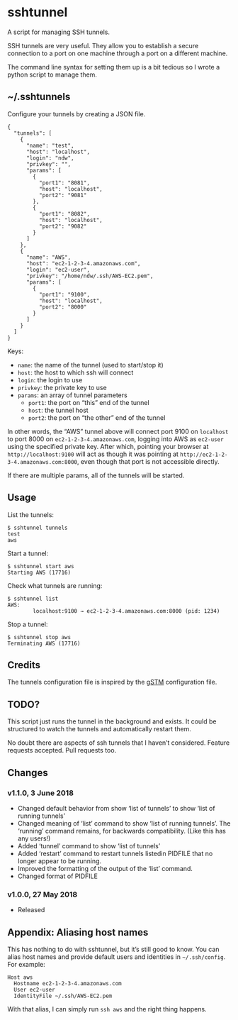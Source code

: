 # sshtunnel

A script for managing SSH tunnels.

SSH tunnels are very useful. They allow you to establish a secure
connection to a port on one machine through a port on a different
machine.

The command line syntax for setting them up is a bit tedious so I
wrote a python script to manage them.

## ~/.sshtunnels

Configure your tunnels by creating a JSON file.

    {
      "tunnels": [
        {
          "name": "test",
          "host": "localhost",
          "login": "ndw",
          "privkey": "",
          "params": [
            {
              "port1": "8081",
              "host": "localhost",
              "port2": "9081"
            },
            {
              "port1": "8082",
              "host": "localhost",
              "port2": "9082"
            }
          ]
        },
        {
          "name": "AWS",
          "host": "ec2-1-2-3-4.amazonaws.com",
          "login": "ec2-user",
          "privkey": "/home/ndw/.ssh/AWS-EC2.pem",
          "params": [
            {
              "port1": "9100",
              "host": "localhost",
              "port2": "8000"
            }
          ]
        }
      ]
    }

Keys:

* `name`: the name of the tunnel (used to start/stop it)
* `host`: the host to which ssh will connect
* `login`: the login to use
* `privkey`: the private key to use
* `params`: an array of tunnel parameters
  * `port1`: the port on “this” end of the tunnel
  * `host`: the tunnel host
  * `port2`: the port on “the other” end of the tunnel

In other words, the “AWS” tunnel above will connect port 9100 on `localhost`
to port 8000 on `ec2-1-2-3-4.amazonaws.com`,
logging into AWS as `ec2-user` using the specified private key.
After which, pointing your browser at `http://localhost:9100` will act as
though it was pointing at `http://ec2-1-2-3-4.amazonaws.com:8000`,
even though that port is not accessible directly.

If there are multiple params, all of the tunnels will be started.

## Usage

List the tunnels:

    $ sshtunnel tunnels
    test
    aws

Start a tunnel:

    $ sshtunnel start aws
    Starting AWS (17716)

Check what tunnels are running:

    $ sshtunnel list
    AWS:
            localhost:9100 → ec2-1-2-3-4.amazonaws.com:8000 (pid: 1234)

Stop a tunnel:

    $ sshtunnel stop aws
    Terminating AWS (17716)

## Credits

The tunnels configuration file is inspired by the
[gSTM](https://sourceforge.net/projects/gstm/) configuration file.

## TODO?

This script just runs the tunnel in the background and exists. It
could be structured to watch the tunnels and automatically restart
them.

No doubt there are aspects of ssh tunnels that I haven’t considered.
Feature requests accepted. Pull requests too.

## Changes

### v1.1.0, 3 June 2018

* Changed default behavior from show ‘list of tunnels’ to show ‘list of running tunnels’
* Changed meaning of ‘list’ command to show ‘list of running tunnels’.
  The ‘running’ command remains, for backwards compatibility. (Like this has any users!)
* Added ‘tunnel’ command to show ‘list of tunnels’
* Added ‘restart’ command to restart tunnels listedin PIDFILE that no longer appear
  to be running.
* Improved the formatting of the output of the ‘list’ command.
* Changed format of PIDFILE

### v1.0.0, 27 May 2018

* Released

## Appendix: Aliasing host names

This has nothing to do with sshtunnel, but it’s still good to know.
You can alias host names and provide default users and identities in
`~/.ssh/config`. For example:

    Host aws
      Hostname ec2-1-2-3-4.amazonaws.com
      User ec2-user
      IdentityFile ~/.ssh/AWS-EC2.pem

With that alias, I can simply run `ssh aws` and the right thing
happens.

